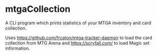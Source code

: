 # mtgaCollection
A CLI program which prints statistics of your MTGA inventory and card collection.

Uses https://github.com/frcaton/mtga-tracker-daemon to load the card collection from MTG Arena and 
https://scryfall.com/ to load Magic set information.